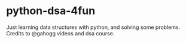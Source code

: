 # python-dsa-4fun
Just learning data structures with python, and solving some problems. Credits to @gahogg videos and dsa course.

